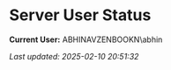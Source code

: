 ﻿# Server User Status

**Current User:** ABHINAVZENBOOKN\abhin

_Last updated: 2025-02-10 20:51:32_
